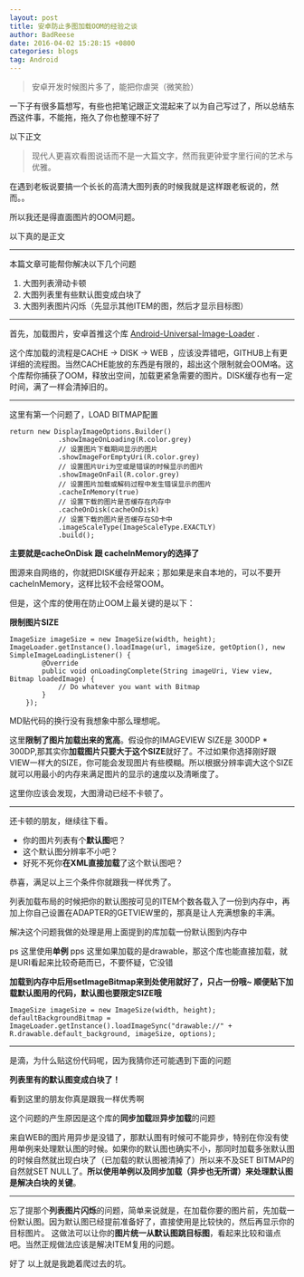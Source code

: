 ```yaml
---
layout: post
title: 安卓防止多图加载OOM的经验之谈
author: BadReese
date: 2016-04-02 15:28:15 +0800
categories: blogs
tag: Android
---
```


>安卓开发时候图片多了，能把你虐哭（微笑脸）

一下子有很多篇想写，有些也把笔记跟正文混起来了以为自己写过了，所以总结东西这件事，不能拖，拖久了你也整理不好了

以下正文

>现代人更喜欢看图说话而不是一大篇文字，然而我更钟爱字里行间的艺术与优雅。

在遇到老板说要搞一个长长的高清大图列表的时候我就是这样跟老板说的，然而。。

所以我还是得直面图片的OOM问题。

以下真的是正文


----------


本篇文章可能帮你解决以下几个问题


 1. 大图列表滑动卡顿
 2. 大图列表里有些默认图变成白块了
 3. 大图列表图片闪烁（先显示其他ITEM的图，然后才显示目标图）


----------


首先，加载图片，安卓首推这个库 [Android-Universal-Image-Loader][1] .

这个库加载的流程是CACHE -> DISK -> WEB ，应该没弄错吧，GITHUB上有更详细的流程图。当然CACHE能放的东西是有限的，超出这个限制就会OOM咯。这个库帮你捕获了OOM，释放出空间，加载更紧急需要的图片。DISK缓存也有一定时间，满了一样会清掉旧的。


----------


这里有第一个问题了，LOAD BITMAP配置

    return new DisplayImageOptions.Builder()
                .showImageOnLoading(R.color.grey)
                // 设置图片下载期间显示的图片
                .showImageForEmptyUri(R.color.grey)
                // 设置图片Uri为空或是错误的时候显示的图片
                .showImageOnFail(R.color.grey)
                // 设置图片加载或解码过程中发生错误显示的图片
                .cacheInMemory(true)
                // 设置下载的图片是否缓存在内存中
                .cacheOnDisk(cacheOnDisk)
                // 设置下载的图片是否缓存在SD卡中
                .imageScaleType(ImageScaleType.EXACTLY)
                .build();

**主要就是cacheOnDisk 跟 cacheInMemory的选择了**

图源来自网络的，你就把DISK缓存开起来；那如果是来自本地的，可以不要开cacheInMemory，这样比较不会经常OOM。

但是，这个库的使用在防止OOM上最关键的是以下：

**限制图片SIZE**

    ImageSize imageSize = new ImageSize(width, height);
    ImageLoader.getInstance().loadImage(url, imageSize, getOption(), new SimpleImageLoadingListener() {
            @Override
            public void onLoadingComplete(String imageUri, View view, Bitmap loadedImage) {
                // Do whatever you want with Bitmap
            }
        });

MD贴代码的换行没有我想象中那么理想呢。

这里**限制了图片加载出来的宽高**。假设你的IMAGEVIEW SIZE是 300DP * 300DP,那其实你**加载图片只要大于这个SIZE**就好了。不过如果你选择刚好跟VIEW一样大的SIZE，你可能会发现图片有些模糊。所以根据分辨率调大这个SIZE就可以用最小的内存来满足图片的显示的速度以及清晰度了。

这里你应该会发现，大图滑动已经不卡顿了。


----------


还卡顿的朋友，继续往下看。

 - 你的图片列表有个**默认图**吧？
 - 这个默认图分辨率不小吧？
 - 好死不死你**在XML直接加载**了这个默认图吧？

恭喜，满足以上三个条件你就跟我一样优秀了。

列表加载布局的时候把你的默认图按可见的ITEM个数各载入了一份到内存中，再加上你自己设置在ADAPTER的GETVIEW里的，那真是让人充满想象的丰满。

解决这个问题我做的处理是用上面提到的库加载一份默认图到内存中

ps 这里使用**单例**
pps 这里如果加载的是drawable，那这个库也能直接加载，就是URI看起来比较奇葩而已，不要怀疑，它没错

**加载到内存中后用setImageBitmap来到处使用就好了，只占一份哦~
顺便贴下加载默认图用的代码，默认图也要限定SIZE哦**

    ImageSize imageSize = new ImageSize(width, height);
    defaultBackgroundBitmap = ImageLoader.getInstance().loadImageSync("drawable://" + R.drawable.default_background, imageSize, options);


----------


是滴，为什么贴这份代码呢，因为我猜你还可能遇到下面的问题

**列表里有的默认图变成白块了！**

看到这里的朋友你真是跟我一样优秀啊

这个问题的产生原因是这个库的**同步加载**跟**异步加载**的问题

来自WEB的图片用异步是没错了，那默认图有时候可不能异步，特别在你没有使用单例来处理默认图的时候。如果你的默认图也确实不小，那同时加载多张默认图的时候自然就出现白块了（已加载的默认图被清掉了）所以来不及SET BITMAP的自然就SET NULL了。**所以使用单例以及同步加载（异步也无所谓）来处理默认图是解决白块的关键**。


----------


忘了提那个**列表图片闪烁**的问题，简单来说就是，在加载你要的图片前，先加载一份默认图。因为默认图已经提前准备好了，直接使用是比较快的，然后再显示你的目标图片。
这做法可以让你的**图片统一从默认图跳目标图**，看起来比较和谐点吧。当然正规做法应该是解决ITEM复用的问题。

好了 以上就是我跪着爬过去的坑。

  [1]: https://github.com/nostra13/Android-Universal-Image-Loader